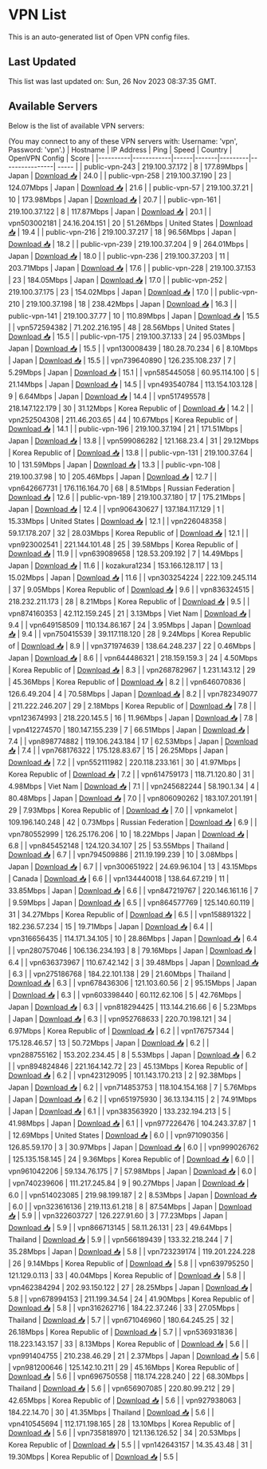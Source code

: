 # VPN List

This is an auto-generated list of Open VPN config files.

## Last Updated

This list was last updated on: Sun, 26 Nov 2023 08:37:35 GMT.

## Available Servers

Below is the list of available VPN servers:

(You may connect to any of these VPN servers with: Username: 'vpn', Password: 'vpn'.)
| Hostname | IP Address | Ping | Speed | Country | OpenVPN Config | Score |
|----------|------------|------|-------|---------|----------------| ----- |
| public-vpn-243 | 219.100.37.172 | 8 | 177.89Mbps | Japan | [Download 📥](./configs/server_0_JP.ovpn) | 24.0 |
| public-vpn-258 | 219.100.37.190 | 23 | 124.07Mbps | Japan | [Download 📥](./configs/server_1_JP.ovpn) | 21.6 |
| public-vpn-57 | 219.100.37.21 | 10 | 173.98Mbps | Japan | [Download 📥](./configs/server_2_JP.ovpn) | 20.7 |
| public-vpn-161 | 219.100.37.122 | 8 | 117.87Mbps | Japan | [Download 📥](./configs/server_3_JP.ovpn) | 20.1 |
| vpn503002181 | 24.16.204.151 | 20 | 51.26Mbps | United States | [Download 📥](./configs/server_4_US.ovpn) | 19.4 |
| public-vpn-216 | 219.100.37.217 | 18 | 96.56Mbps | Japan | [Download 📥](./configs/server_5_JP.ovpn) | 18.2 |
| public-vpn-239 | 219.100.37.204 | 9 | 264.01Mbps | Japan | [Download 📥](./configs/server_6_JP.ovpn) | 18.0 |
| public-vpn-236 | 219.100.37.203 | 11 | 203.71Mbps | Japan | [Download 📥](./configs/server_7_JP.ovpn) | 17.6 |
| public-vpn-228 | 219.100.37.153 | 23 | 184.05Mbps | Japan | [Download 📥](./configs/server_8_JP.ovpn) | 17.0 |
| public-vpn-252 | 219.100.37.175 | 23 | 154.02Mbps | Japan | [Download 📥](./configs/server_9_JP.ovpn) | 17.0 |
| public-vpn-210 | 219.100.37.198 | 18 | 238.42Mbps | Japan | [Download 📥](./configs/server_10_JP.ovpn) | 16.3 |
| public-vpn-141 | 219.100.37.77 | 10 | 110.89Mbps | Japan | [Download 📥](./configs/server_11_JP.ovpn) | 15.5 |
| vpn572594382 | 71.202.216.195 | 48 | 28.56Mbps | United States | [Download 📥](./configs/server_12_US.ovpn) | 15.5 |
| public-vpn-175 | 219.100.37.133 | 24 | 95.03Mbps | Japan | [Download 📥](./configs/server_13_JP.ovpn) | 15.5 |
| vpn130008439 | 180.28.70.234 | 6 | 8.10Mbps | Japan | [Download 📥](./configs/server_14_JP.ovpn) | 15.5 |
| vpn739640890 | 126.235.108.237 | 7 | 5.29Mbps | Japan | [Download 📥](./configs/server_15_JP.ovpn) | 15.1 |
| vpn585445058 | 60.95.114.100 | 5 | 21.14Mbps | Japan | [Download 📥](./configs/server_16_JP.ovpn) | 14.5 |
| vpn493540784 | 113.154.103.128 | 9 | 6.64Mbps | Japan | [Download 📥](./configs/server_17_JP.ovpn) | 14.4 |
| vpn517495578 | 218.147.122.179 | 30 | 31.12Mbps | Korea Republic of | [Download 📥](./configs/server_18_KR.ovpn) | 14.2 |
| vpn252504308 | 211.46.203.65 | 44 | 10.67Mbps | Korea Republic of | [Download 📥](./configs/server_19_KR.ovpn) | 14.1 |
| public-vpn-196 | 219.100.37.194 | 21 | 171.51Mbps | Japan | [Download 📥](./configs/server_20_JP.ovpn) | 13.8 |
| vpn599086282 | 121.168.23.4 | 31 | 29.12Mbps | Korea Republic of | [Download 📥](./configs/server_21_KR.ovpn) | 13.8 |
| public-vpn-131 | 219.100.37.64 | 10 | 131.59Mbps | Japan | [Download 📥](./configs/server_22_JP.ovpn) | 13.3 |
| public-vpn-108 | 219.100.37.98 | 10 | 205.46Mbps | Japan | [Download 📥](./configs/server_23_JP.ovpn) | 12.7 |
| vpn642667731 | 176.116.164.70 | 68 | 8.51Mbps | Russian Federation | [Download 📥](./configs/server_24_RU.ovpn) | 12.6 |
| public-vpn-189 | 219.100.37.180 | 17 | 175.21Mbps | Japan | [Download 📥](./configs/server_25_JP.ovpn) | 12.4 |
| vpn906430627 | 137.184.117.129 | 1 | 15.33Mbps | United States | [Download 📥](./configs/server_26_US.ovpn) | 12.1 |
| vpn226048358 | 59.17.178.207 | 32 | 28.03Mbps | Korea Republic of | [Download 📥](./configs/server_27_KR.ovpn) | 12.1 |
| vpn923002541 | 221.144.101.48 | 25 | 39.58Mbps | Korea Republic of | [Download 📥](./configs/server_28_KR.ovpn) | 11.9 |
| vpn639089658 | 128.53.209.192 | 7 | 14.49Mbps | Japan | [Download 📥](./configs/server_29_JP.ovpn) | 11.6 |
| kozakura1234 | 153.166.128.117 | 13 | 15.02Mbps | Japan | [Download 📥](./configs/server_30_JP.ovpn) | 11.6 |
| vpn303254224 | 222.109.245.114 | 37 | 9.05Mbps | Korea Republic of | [Download 📥](./configs/server_31_KR.ovpn) | 9.6 |
| vpn836324515 | 218.232.211.173 | 28 | 8.21Mbps | Korea Republic of | [Download 📥](./configs/server_32_KR.ovpn) | 9.5 |
| vpn874160353 | 42.112.159.245 | 21 | 3.13Mbps | Viet Nam | [Download 📥](./configs/server_33_VN.ovpn) | 9.4 |
| vpn649158509 | 110.134.86.167 | 24 | 3.95Mbps | Japan | [Download 📥](./configs/server_34_JP.ovpn) | 9.4 |
| vpn750415539 | 39.117.118.120 | 28 | 9.24Mbps | Korea Republic of | [Download 📥](./configs/server_35_KR.ovpn) | 8.9 |
| vpn371974639 | 138.64.248.237 | 22 | 0.46Mbps | Japan | [Download 📥](./configs/server_36_JP.ovpn) | 8.6 |
| vpn644486321 | 218.159.159.3 | 24 | 4.50Mbps | Korea Republic of | [Download 📥](./configs/server_37_KR.ovpn) | 8.3 |
| vpn268782967 | 1.231.143.12 | 29 | 45.36Mbps | Korea Republic of | [Download 📥](./configs/server_38_KR.ovpn) | 8.2 |
| vpn646070836 | 126.6.49.204 | 4 | 70.58Mbps | Japan | [Download 📥](./configs/server_39_JP.ovpn) | 8.2 |
| vpn782349077 | 211.222.246.207 | 29 | 2.18Mbps | Korea Republic of | [Download 📥](./configs/server_40_KR.ovpn) | 7.8 |
| vpn123674993 | 218.220.145.5 | 16 | 11.96Mbps | Japan | [Download 📥](./configs/server_41_JP.ovpn) | 7.8 |
| vpn412274570 | 180.147.155.239 | 7 | 66.51Mbps | Japan | [Download 📥](./configs/server_42_JP.ovpn) | 7.4 |
| vpn898774882 | 119.106.243.184 | 17 | 62.53Mbps | Japan | [Download 📥](./configs/server_43_JP.ovpn) | 7.4 |
| vpn768176322 | 175.128.83.67 | 15 | 26.25Mbps | Japan | [Download 📥](./configs/server_44_JP.ovpn) | 7.2 |
| vpn552111982 | 220.118.233.161 | 30 | 41.97Mbps | Korea Republic of | [Download 📥](./configs/server_45_KR.ovpn) | 7.2 |
| vpn614759173 | 118.71.120.80 | 31 | 4.98Mbps | Viet Nam | [Download 📥](./configs/server_46_VN.ovpn) | 7.1 |
| vpn245682244 | 58.190.1.34 | 4 | 80.48Mbps | Japan | [Download 📥](./configs/server_47_JP.ovpn) | 7.0 |
| vpn806090262 | 183.107.201.191 | 29 | 7.93Mbps | Korea Republic of | [Download 📥](./configs/server_48_KR.ovpn) | 7.0 |
| vpnkamelot | 109.196.140.248 | 42 | 0.73Mbps | Russian Federation | [Download 📥](./configs/server_49_RU.ovpn) | 6.9 |
| vpn780552999 | 126.25.176.206 | 10 | 18.22Mbps | Japan | [Download 📥](./configs/server_50_JP.ovpn) | 6.8 |
| vpn845452148 | 124.120.34.107 | 25 | 53.55Mbps | Thailand | [Download 📥](./configs/server_51_TH.ovpn) | 6.7 |
| vpn794509886 | 211.19.199.239 | 10 | 3.08Mbps | Japan | [Download 📥](./configs/server_52_JP.ovpn) | 6.7 |
| vpn300651922 | 24.69.96.104 | 13 | 43.15Mbps | Canada | [Download 📥](./configs/server_53_CA.ovpn) | 6.6 |
| vpn134440018 | 138.64.67.219 | 11 | 33.85Mbps | Japan | [Download 📥](./configs/server_54_JP.ovpn) | 6.6 |
| vpn847219767 | 220.146.161.16 | 7 | 9.59Mbps | Japan | [Download 📥](./configs/server_55_JP.ovpn) | 6.5 |
| vpn864577769 | 125.140.60.119 | 31 | 34.27Mbps | Korea Republic of | [Download 📥](./configs/server_56_KR.ovpn) | 6.5 |
| vpn158891322 | 182.236.57.234 | 15 | 19.71Mbps | Japan | [Download 📥](./configs/server_57_JP.ovpn) | 6.4 |
| vpn316656435 | 114.171.34.105 | 10 | 28.86Mbps | Japan | [Download 📥](./configs/server_58_JP.ovpn) | 6.4 |
| vpn280757046 | 106.136.234.193 | 8 | 79.16Mbps | Japan | [Download 📥](./configs/server_59_JP.ovpn) | 6.4 |
| vpn636373967 | 110.67.42.142 | 3 | 39.48Mbps | Japan | [Download 📥](./configs/server_60_JP.ovpn) | 6.3 |
| vpn275186768 | 184.22.101.138 | 29 | 21.60Mbps | Thailand | [Download 📥](./configs/server_61_TH.ovpn) | 6.3 |
| vpn678436306 | 121.103.60.56 | 2 | 95.15Mbps | Japan | [Download 📥](./configs/server_62_JP.ovpn) | 6.3 |
| vpn603398440 | 60.112.62.106 | 5 | 42.76Mbps | Japan | [Download 📥](./configs/server_63_JP.ovpn) | 6.3 |
| vpn818294425 | 113.144.216.66 | 6 | 5.23Mbps | Japan | [Download 📥](./configs/server_64_JP.ovpn) | 6.3 |
| vpn952768633 | 220.70.198.121 | 34 | 6.97Mbps | Korea Republic of | [Download 📥](./configs/server_65_KR.ovpn) | 6.2 |
| vpn176757344 | 175.128.46.57 | 13 | 50.72Mbps | Japan | [Download 📥](./configs/server_66_JP.ovpn) | 6.2 |
| vpn288755162 | 153.202.234.45 | 8 | 5.53Mbps | Japan | [Download 📥](./configs/server_67_JP.ovpn) | 6.2 |
| vpn894824846 | 221.164.142.72 | 23 | 45.13Mbps | Korea Republic of | [Download 📥](./configs/server_68_KR.ovpn) | 6.2 |
| vpn423129095 | 101.143.170.213 | 2 | 92.38Mbps | Japan | [Download 📥](./configs/server_69_JP.ovpn) | 6.2 |
| vpn714853753 | 118.104.154.168 | 7 | 5.76Mbps | Japan | [Download 📥](./configs/server_70_JP.ovpn) | 6.2 |
| vpn651975930 | 36.13.134.115 | 2 | 74.91Mbps | Japan | [Download 📥](./configs/server_71_JP.ovpn) | 6.1 |
| vpn383563920 | 133.232.194.213 | 5 | 41.98Mbps | Japan | [Download 📥](./configs/server_72_JP.ovpn) | 6.1 |
| vpn977226476 | 104.243.37.87 | 1 | 12.69Mbps | United States | [Download 📥](./configs/server_73_US.ovpn) | 6.0 |
| vpn971090356 | 126.85.59.170 | 3 | 30.97Mbps | Japan | [Download 📥](./configs/server_74_JP.ovpn) | 6.0 |
| vpn999026762 | 125.135.158.145 | 24 | 9.36Mbps | Korea Republic of | [Download 📥](./configs/server_75_KR.ovpn) | 6.0 |
| vpn961042206 | 59.134.76.175 | 7 | 57.98Mbps | Japan | [Download 📥](./configs/server_76_JP.ovpn) | 6.0 |
| vpn740239606 | 111.217.245.84 | 9 | 90.27Mbps | Japan | [Download 📥](./configs/server_77_JP.ovpn) | 6.0 |
| vpn514023085 | 219.98.199.187 | 2 | 8.53Mbps | Japan | [Download 📥](./configs/server_78_JP.ovpn) | 6.0 |
| vpn323616136 | 219.113.61.218 | 8 | 87.54Mbps | Japan | [Download 📥](./configs/server_79_JP.ovpn) | 5.9 |
| vpn322603727 | 126.227.91.60 | 3 | 77.23Mbps | Japan | [Download 📥](./configs/server_80_JP.ovpn) | 5.9 |
| vpn866713145 | 58.11.26.131 | 23 | 49.64Mbps | Thailand | [Download 📥](./configs/server_81_TH.ovpn) | 5.9 |
| vpn566189439 | 133.32.218.244 | 7 | 35.28Mbps | Japan | [Download 📥](./configs/server_82_JP.ovpn) | 5.8 |
| vpn723239174 | 119.201.224.228 | 26 | 9.14Mbps | Korea Republic of | [Download 📥](./configs/server_83_KR.ovpn) | 5.8 |
| vpn639795250 | 121.129.0.113 | 33 | 40.04Mbps | Korea Republic of | [Download 📥](./configs/server_84_KR.ovpn) | 5.8 |
| vpn462384294 | 202.93.150.122 | 27 | 28.25Mbps | Japan | [Download 📥](./configs/server_85_JP.ovpn) | 5.8 |
| vpn678994153 | 211.199.34.54 | 24 | 41.90Mbps | Korea Republic of | [Download 📥](./configs/server_86_KR.ovpn) | 5.8 |
| vpn316262716 | 184.22.37.246 | 33 | 27.05Mbps | Thailand | [Download 📥](./configs/server_87_TH.ovpn) | 5.7 |
| vpn671046960 | 180.64.245.25 | 32 | 26.18Mbps | Korea Republic of | [Download 📥](./configs/server_88_KR.ovpn) | 5.7 |
| vpn536931836 | 118.223.143.157 | 33 | 8.13Mbps | Korea Republic of | [Download 📥](./configs/server_89_KR.ovpn) | 5.6 |
| vpn991404755 | 210.238.46.29 | 21 | 2.37Mbps | Japan | [Download 📥](./configs/server_90_JP.ovpn) | 5.6 |
| vpn981200646 | 125.142.10.211 | 29 | 45.16Mbps | Korea Republic of | [Download 📥](./configs/server_91_KR.ovpn) | 5.6 |
| vpn696750558 | 118.174.228.240 | 22 | 68.30Mbps | Thailand | [Download 📥](./configs/server_92_TH.ovpn) | 5.6 |
| vpn656907085 | 220.80.99.212 | 29 | 42.65Mbps | Korea Republic of | [Download 📥](./configs/server_93_KR.ovpn) | 5.6 |
| vpn927938063 | 184.22.14.70 | 30 | 41.35Mbps | Thailand | [Download 📥](./configs/server_94_TH.ovpn) | 5.6 |
| vpn410545694 | 112.171.198.165 | 28 | 13.10Mbps | Korea Republic of | [Download 📥](./configs/server_95_KR.ovpn) | 5.6 |
| vpn735818970 | 121.136.126.52 | 34 | 20.53Mbps | Korea Republic of | [Download 📥](./configs/server_96_KR.ovpn) | 5.5 |
| vpn142643157 | 14.35.43.48 | 31 | 19.30Mbps | Korea Republic of | [Download 📥](./configs/server_97_KR.ovpn) | 5.5 |
